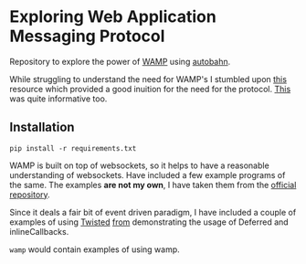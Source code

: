 # Exploring Web Application Messaging Protocol
Repository to explore the power of [WAMP](https://wamp-proto.org/) using [autobahn](https://crossbar.io/autobahn/). 

While struggling to understand the need for WAMP's I stumbled upon [this](https://blog.eduonix.com/web-programming-tutorials/web-application-messaging-protocol/) resource which provided a good inuition for the need for the protocol.
[This](https://crossbario.com/blog/Free-Your-Code-Backends-in-the-Browser/) was quite informative too.

## Installation
``` pip install -r requirements.txt ```

WAMP is built on top of websockets, so it helps to have a reasonable understanding of websockets. Have included a few example programs of the same. The examples **are not my own**, I have taken them from the [official repository](https://github.com/crossbario/autobahn-python/).

Since it deals a fair bit of event driven paradigm, I have included a couple of examples of using [Twisted](https://twistedmatrix.com/trac/) [from](https://autobahn.readthedocs.io/) demonstrating the usage of Deferred and inlineCallbacks. 

```wamp``` would contain examples of using wamp. 
